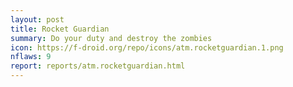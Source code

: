 ```yaml
---
layout: post
title: Rocket Guardian
summary: Do your duty and destroy the zombies
icon: https://f-droid.org/repo/icons/atm.rocketguardian.1.png
nflaws: 9
report: reports/atm.rocketguardian.html
---
```

